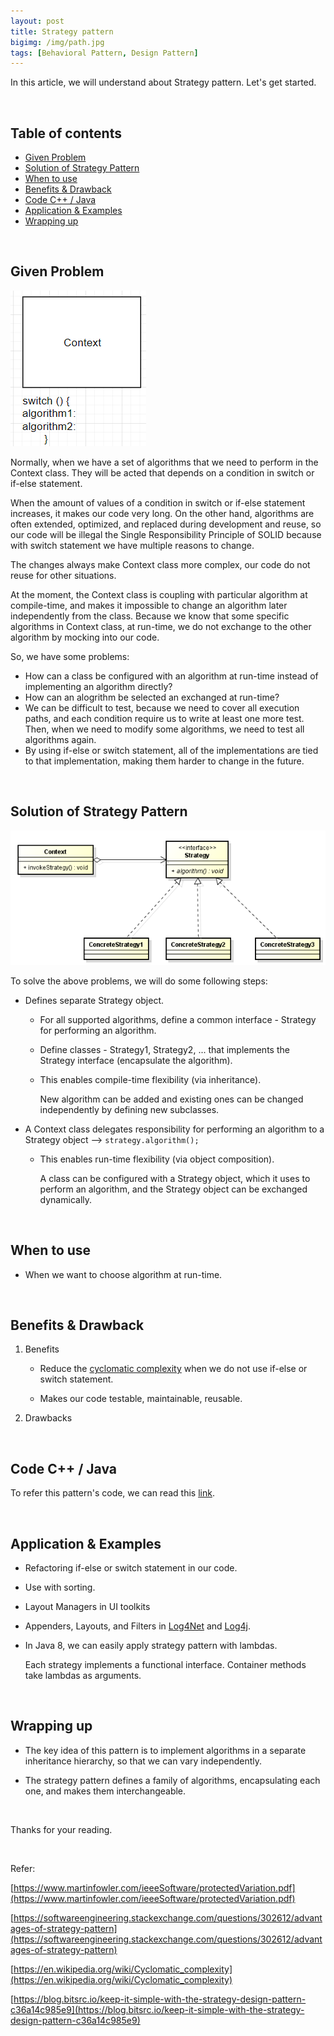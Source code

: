 ```yaml
---
layout: post
title: Strategy pattern
bigimg: /img/path.jpg
tags: [Behavioral Pattern, Design Pattern]
---
```


In this article, we will understand about Strategy pattern. Let's get started.

<br>

## Table of contents
- [Given Problem](#given-problem)
- [Solution of Strategy Pattern](#solution-of-strategy-pattern)
- [When to use](#when-to-use)
- [Benefits & Drawback](#benefits-&-drawback)
- [Code C++ / Java](#code-c++-/-java)
- [Application & Examples](#application-&-examples)
- [Wrapping up](#wrapping-up)


<br>

## Given Problem 

![](../img/design-pattern/strategy-pattern/problem.png)

Normally, when we have a set of algorithms that we need to perform in the Context class. They will be acted that depends on a condition in switch or if-else statement.

When the amount of values of a condition in switch or if-else statement increases, it makes our code very long. On the other hand, algorithms are often extended, optimized, and replaced during development and reuse, so our code will be illegal the Single Responsibility Principle of SOLID because with switch statement we have multiple reasons to change.

The changes always make Context class more complex, our code do not reuse for other situations.

At the moment, the Context class is coupling with particular algorithm at compile-time, and makes it impossible to change an algorithm later independently from the class. Because we know that some specific algorithms in Context class, at run-time, we do not exchange to the other algorithm by mocking into our code. 

So, we have some problems:
- How can a class be configured with an algorithm at run-time instead of implementing an algorithm directly?
- How can an alogrithm be selected an exchanged at run-time?
- We can be difficult to test, because we need to cover all execution paths, and each condition require us to write at least one more test. Then, when we need to modify some algorithms, we need to test all algorithms again.
- By using if-else or switch statement, all of the implementations are tied to that implementation, making them harder to change in the future.

<br>

## Solution of Strategy Pattern

![](../img/design-pattern/strategy-pattern/class-diagram-strategy-pattern.png)

To solve the above problems, we will do some following steps:
- Defines separate Strategy object.

    - For all supported algorithms, define a common interface - Strategy for performing an algorithm.

    - Define classes - Strategy1, Strategy2, ... that implements the Strategy interface (encapsulate the algorithm).

    - This enables compile-time flexibility (via inheritance).

        New algorithm can be added and existing ones can be changed independently by defining new subclasses.

- A Context class delegates responsibility for performing an algorithm to a Strategy object --> ```strategy.algorithm();```

    - This enables run-time flexibility (via object composition).

        A class can be configured with a Strategy object, which it uses to perform an algorithm, and the Strategy object can be exchanged dynamically.

<br>

## When to use
- When we want to choose algorithm at run-time.


<br>

## Benefits & Drawback
1. Benefits

    - Reduce the [cyclomatic complexity](https://en.wikipedia.org/wiki/Cyclomatic_complexity) when we do not use if-else or switch statement.

    - Makes our code testable, maintainable, reusable.

2. Drawbacks


<br>

## Code C++ / Java

To refer this pattern's code, we can read this [link](https://github.com/DucManhPhan/Design-Pattern/tree/master/Behavioral-Pattern/strategy-pattern/src/Java).

<br>

## Application & Examples
- Refactoring if-else or switch statement in our code.
- Use with sorting.
- Layout Managers in UI toolkits
- Appenders, Layouts, and Filters in [Log4Net](http://logging.apache.org/log4net/release/manual/introduction.html) and [Log4j](http://logging.apache.org/log4j/1.2/manual.html).
- In Java 8, we can easily apply strategy pattern with lambdas.

    Each strategy implements a functional interface. Container methods take lambdas as arguments.

<br>

## Wrapping up
- The key idea of this pattern is to implement algorithms in a separate inheritance hierarchy, so that we can vary independently.

- The strategy pattern defines a family of algorithms, encapsulating each one, and makes them interchangeable.


<br>

Thanks for your reading.

<br>

Refer: 

[https://www.martinfowler.com/ieeeSoftware/protectedVariation.pdf](https://www.martinfowler.com/ieeeSoftware/protectedVariation.pdf)

[https://softwareengineering.stackexchange.com/questions/302612/advantages-of-strategy-pattern](https://softwareengineering.stackexchange.com/questions/302612/advantages-of-strategy-pattern)

[https://en.wikipedia.org/wiki/Cyclomatic_complexity](https://en.wikipedia.org/wiki/Cyclomatic_complexity)

[https://blog.bitsrc.io/keep-it-simple-with-the-strategy-design-pattern-c36a14c985e9](https://blog.bitsrc.io/keep-it-simple-with-the-strategy-design-pattern-c36a14c985e9)